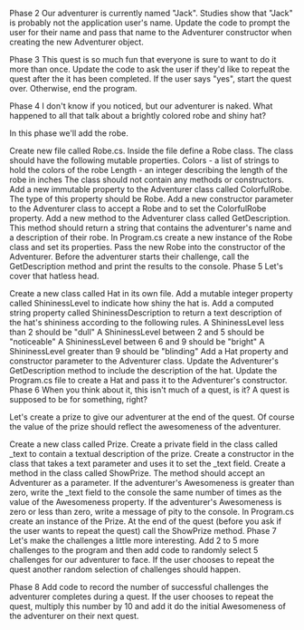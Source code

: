 Phase 2
Our adventurer is currently named "Jack". Studies show that "Jack" is probably not the application user's name. Update the code to prompt the user for their name and pass that name to the Adventurer constructor when creating the new Adventurer object.

Phase 3
This quest is so much fun that everyone is sure to want to do it more than once. Update the code to ask the user if they'd like to repeat the quest after the it has been completed. If the user says "yes", start the quest over. Otherwise, end the program.

Phase 4
I don't know if you noticed, but our adventurer is naked. What happened to all that talk about a brightly colored robe and shiny hat?

In this phase we'll add the robe.

Create new file called Robe.cs.
Inside the file define a Robe class.
The class should have the following mutable properties.
Colors - a list of strings to hold the colors of the robe
Length - an integer describing the length of the robe in inches
The class should not contain any methods or constructors.
Add a new immutable property to the Adventurer class called ColorfulRobe. The type of this property should be Robe.
Add a new constructor parameter to the Adventurer class to accept a Robe and to set the ColorfulRobe property.
Add a new method to the Adventurer class called GetDescription. This method should return a string that contains the adventurer's name and a description of their robe.
In Program.cs create a new instance of the Robe class and set its properties.
Pass the new Robe into the constructor of the Adventurer.
Before the adventurer starts their challenge, call the GetDescription method and print the results to the console.
Phase 5
Let's cover that hatless head.

Create a new class called Hat in its own file.
Add a mutable integer property called ShininessLevel to indicate how shiny the hat is.
Add a computed string property called ShininessDescription to return a text description of the hat's shininess according to the following rules.
A ShininessLevel less than 2 should be "dull"
A ShininessLevel between 2 and 5 should be "noticeable"
A ShininessLevel between 6 and 9 should be "bright"
A ShininessLevel greater than 9 should be "blinding"
Add a Hat property and constructor parameter to the Adventurer class.
Update the Adventurer's GetDescription method to include the description of the hat.
Update the Program.cs file to create a Hat and pass it to the Adventurer's constructor.
Phase 6
When you think about it, this isn't much of a quest, is it? A quest is supposed to be for something, right?

Let's create a prize to give our adventurer at the end of the quest. Of course the value of the prize should reflect the awesomeness of the adventurer.

Create a new class called Prize.
Create a private field in the class called _text to contain a textual description of the prize.
Create a constructor in the class that takes a text parameter and uses it to set the _text field.
Create a method in the class called ShowPrize.
The method should accept an Adventurer as a parameter.
If the adventurer's Awesomeness is greater than zero, write the _text field to the console the same number of times as the value of the Awesomeness property.
If the adventurer's Awesomeness is zero or less than zero, write a message of pity to the console.
In Program.cs create an instance of the Prize.
At the end of the quest (before you ask if the user wants to repeat the quest) call the ShowPrize method.
Phase 7
Let's make the challenges a little more interesting. Add 2 to 5 more challenges to the program and then add code to randomly select 5 challenges for our adventurer to face. If the user chooses to repeat the quest another random selection of challenges should happen.

Phase 8
Add code to record the number of successful challenges the adventurer completes during a quest. If the user chooses to repeat the quest, multiply this number by 10 and add it do the initial Awesomeness of the adventurer on their next quest.